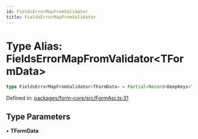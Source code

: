 ```yaml
---
id: FieldsErrorMapFromValidator
title: FieldsErrorMapFromValidator
---
```


# Type Alias: FieldsErrorMapFromValidator\<TFormData\>

```ts
type FieldsErrorMapFromValidator<TFormData> = Partial<Record<DeepKeys<TFormData>, ValidationErrorMap>>;
```

Defined in: [packages/form-core/src/FormApi.ts:31](https://github.com/TanStack/form/blob/main/packages/form-core/src/FormApi.ts#L31)

## Type Parameters

• **TFormData**
